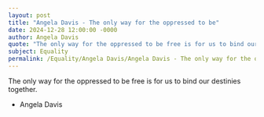 ```yaml
---
layout: post
title: "Angela Davis - The only way for the oppressed to be"
date: 2024-12-28 12:00:00 -0000
author: Angela Davis
quote: "The only way for the oppressed to be free is for us to bind our destinies together."
subject: Equality
permalink: /Equality/Angela Davis/Angela Davis - The only way for the oppressed to be
---
```


The only way for the oppressed to be free is for us to bind our destinies together.

- Angela Davis
